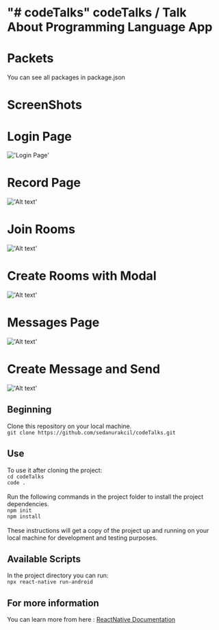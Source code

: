 "# codeTalks" 
codeTalks / Talk About Programming Language App
======

Packets
===
You can see all packages in package.json


ScreenShots
===

Login Page
==
!['Login Page'](codeTalks/screenShots/login.png?raw=true)

Record Page
==
!['Alt text'](/codeTalks/screenShots/record.png?raw=true "Record Page")

Join Rooms
==
!['Alt text'](/codeTalks/screenShots/rooms.png?raw=true " Join Rooms")

Create Rooms with Modal
==
!['Alt text'](/codeTalks/screenShots/rooms2.png?raw=true " Create Rooms 
Window")

Messages Page
==
!['Alt text'](/codeTalks/screenShots/message1.png?raw=true "Messages Page")

Create Message and Send 
==
!['Alt text'](/codeTalks/screenShots/message2.png?raw=true "Messages Page 2")


## Beginning 
Clone this repository on your local machine.
<br>
`git clone https://github.com/sedanurakcil/codeTalks.git`

## Use 
To use it after cloning the project:
<br>
`cd codeTalks`
<br>
`code .`
<br>
<br>
Run the following commands in the project folder to install the project dependencies.
<br>
`npm init`
<br>
`npm install`
<br>
<br>
These instructions will get a copy of the project up and running on your local machine for development and testing purposes.

## Available Scripts
In the project directory you can run:
<br>
`npx react-native run-android`

## For more information
You can learn more from here : <a href="https://reactnative.dev/">ReactNative Documentation</a>